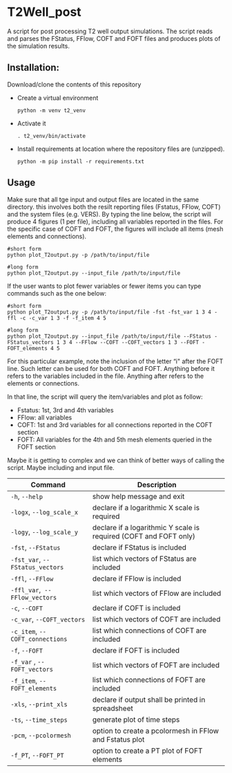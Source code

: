 # T2Well_post

A script for post processing T2 well output simulations.
The script reads and parses the FStatus, FFlow, COFT and FOFT files and produces plots of the simulation results.

## Installation:

Download/clone the contents of this repository

- Create a virtual environment
  ```shell
  python -m venv t2_venv
  ```
- Activate it
  ```shell
  . t2_venv/bin/activate
  ```
- Install requirements at location where the repository files are (unzipped).
  ```shell
  python -m pip install -r requirements.txt
  ```

## Usage

Make sure that all tge input and output files are located in the same directory. this involves both the resilt reporting files (Fstatus, FFlow, COFT) and the system files (e.g. VERS).
By typing the line below, the script will produce 4 figures (1 per file), including all variables reported in the files. For the specific case of COFT and FOFT, the figures will include all items (mesh elements and connections).

```shell
#short form
python plot_T2output.py -p /path/to/input/file

#long form
python plot_T2output.py --input_file /path/to/input/file
```

If the user wants to plot fewer variables or fewer items you can type commands such as the one below:

```shell
#short form
python plot_T2output.py -p /path/to/input/file -fst -fst_var 1 3 4 -ffl -c -c_var 1 3 -f -f_item 4 5

#long form
python plot_T2output.py --input_file /path/to/input/file --FStatus -FStatus_vectors 1 3 4 --FFlow --COFT --COFT_vectors 1 3 --FOFT -FOFT_elements 4 5
```

For this particular example, note the inclusion of the letter “i" after the FOFT line. Such letter can be used for both COFT and FOFT. Anything before it refers to the variables included in the file. Anything after refers to the elements or connections.

In that line, the script will query the item/variables and plot as follow:

- Fstatus: 1st, 3rd and 4th variables
- FFlow: all variables
- COFT: 1st and 3rd variables for all connections reported in the COFT section
- FOFT: All variables for the 4th and 5th  mesh elements queried in the FOFT section

Maybe it is getting to complex and we can think of better ways of calling the script. Maybe including and input file.

| Command                             | Description                                             |
| ----------------------------------- | ------------------------------------------------------- |
| `-h`, `--help`                  | show help message and exit                              |
| `-logx`, `--log_scale_x`        | declare if a logarithmic X scale is required            |
| `-logy`, `--log_scale_y`        | declare if a logarithmic Y scale is required (COFT and FOFT only)            |
| `-fst`, `--FStatus`             | declare if FStatus is included                          |
| `-fst_var`, `--FStatus_vectors` | list which vectors of FStatus are included              |
| `-ffl`, `--FFlow`               | declare if FFlow is included                            |
| `-ffl_var`,` --FFlow_vectors`   | list which vectors of FFlow are included                |
| `-c`, `--COFT`                  | declare if COFT is included                             |
| `-c_var`, `--COFT_vectors`      | list which vectors of COFT are included                 |
| `-c_item`, `--COFT_connections` | list which connections of COFT are included             |
| `-f`, `--FOFT`                  | declare if FOFT is included                             |
| `-f_var` , `--FOFT_vectors`     | list which vectors of FOFT are included                 |
| `-f_item`, `--FOFT_elements`    | list which connections of FOFT are included             |
| `-xls`, `--print_xls`           | declare if output shall be printed in spreadsheet       |
| `-ts`, `--time_steps`           | generate plot of time steps                             |
| `-pcm`, `--pcolormesh`          | option to create a pcolormesh in FFlow and Fstatus plot |
| `-f_PT`, `--FOFT_PT`            | option to create a PT plot of FOFT elements             |
